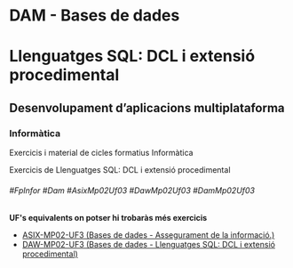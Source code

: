 # DAM - Bases de dades
# Llenguatges SQL: DCL i extensió procedimental
## Desenvolupament d’aplicacions multiplataforma
### Informàtica

Exercicis i material de cicles formatius Informàtica

Exercicis de Llenguatges SQL: DCL i extensió procedimental

###### #FpInfor #Dam #AsixMp02Uf03 #DawMp02Uf03 #DamMp02Uf03

**UF's equivalents on potser hi trobaràs més exercicis**
* [ASIX-MP02-UF3 (Bases de dades - Assegurament de la informació.)](/ASIX/ASIX-MP02/ASIX-MP02-UF3)
* [DAW-MP02-UF3 (Bases de dades - Llenguatges SQL: DCL i extensió procedimental)](/DAW/DAW-MP02/DAW-MP02-UF3)
